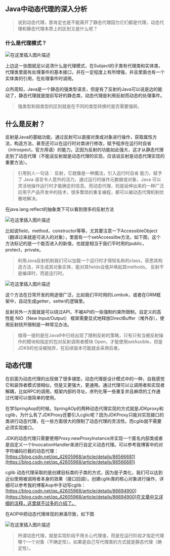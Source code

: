 ## Java中动态代理的深入分析

> 说到动态代理，那肯定也是不能离开了静态代理因为它们都是代理，动态代理和静态代理本质上的区别又是什么呢？

### 什么是代理模式？

![在这里插入图片描述](https://img-blog.csdnimg.cn/20190405084755929.png?x-oss-process=image/watermark,type_ZmFuZ3poZW5naGVpdGk,shadow_10,text_aHR0cHM6Ly9ibG9nLmNzZG4ubmV0L3FxXzQyNjA1OTY4,size_16,color_FFFFFF,t_70)

上边这一张图就足以说清什么是代理模式，在Subject的子类有代理类和实体类，代理类里面有处理事件的基本接口，并在一定程度上有所增强，并且里面也有一个实体类的引用，在处理事件时调用。

众所周知，Java是一个静态的强类型语言，但是有了反射的Java可以说是边的能动了，静态代理就是提前写好的静态类，动态代理是利用反射而动态的处理事件。

> 强类型和弱类型的区别就是在不同的类型转换时是否需要强转。

## 什么是反射？

反射是Java的基础功能，通过反射可以直接对类或对象进行操作，获取属性方法，构造方法，甚至还可以在运行时对类进行修改，赋予程序在运行时自省（introspect，官方用语）的能力。正因为反射的功能如此强大，这才从静态代理走到了动态代理（不能说反射就是动态代理的实现，应该说反射是动态代理实现的重要方法）。

> 引用别人一句话： 反射，它就像是一种魔法，引入运行时自省
能力，赋予了 Java 语言令人意外的活力，通过运行时操作元数据或对象，Java 可以灵活地操作运行时才能确定的信息。而动态代理，则是延伸出来的一种广泛应用于产品开发中的技术，很多繁琐的重复编程，都可以被动态代理机制优雅地解决。

在java.lang.reflect的抽象类下可以看到很多的反射方法

![在这里插入图片描述](https://img-blog.csdnimg.cn/20190405090910458.png?x-oss-process=image/watermark,type_ZmFuZ3poZW5naGVpdGk,shadow_10,text_aHR0cHM6Ly9ibG9nLmNzZG4ubmV0L3FxXzQyNjA1OTY4,size_16,color_FFFFFF,t_70)

比如说field，method，constructor等等，尤其要注意一下AccessibleObject（翻译过来就是可进入的对象），里面有一个setAccessilbe方法，如下图，这个方法标记的是一个能否进入的新值，也就是相当于我们平时用的public，protect，private。

> 利用Java反射机制我们可以加载一个运行时才得知名称的class，获悉其构造方法，并生成其对象实体，能对其fields设值并唤起其methods。
反射不是编译时，而是运行时。

![在这里插入图片描述](https://img-blog.csdnimg.cn/20190405091755982.png?x-oss-process=image/watermark,type_ZmFuZ3poZW5naGVpdGk,shadow_10,text_aHR0cHM6Ly9ibG9nLmNzZG4ubmV0L3FxXzQyNjA1OTY4,size_16,color_FFFFFF,t_70)

这个方法在日常开发的用途很广泛，比如我们平时用的Lombok，或者在ORM框架中，自动生成getter，setter的逻辑里。

反射另外一方面就是可以绕过API，不被API的一些强制约束所限制，自定义的高性能 NIO（New Input/Output） 框架需要显式地释放DirectBuffer（堆外存），使用反射绕开限制是一种常见办法。

> 值得一提的是在Java9中已经出现了限制反射的策略，只有只有当被反射操作的模块和指定的包对反射调用者模块 Open，才能使用setAssible，但是JDK8的也没被抛弃，在后续版本可能就会采用后者。


## 动态代理

在前面为动态代理的出现做了很多铺垫，动态代理是设计模式中的一种，自我感觉它和装饰者模式很相似，但是又更强大，更通用。通过代理可以让调用者和实现者解耦，比如RPC的调用，框架内部的寻址，序列化等一些重复并且麻烦的工作通过代理可以很简单的使用。

在学SpringAop的时候，SpringAOp的两种动态代理实现的方式就是JDKproxy和cglib，为什么有了JDKProxy还要引入cglic呢？因为JDKProxy只能对实现接口的类进行动态代理，在一些方面很大的限制了动态代理的灵活性。而cglib就不需要必须实现接口。

JDK的动态代理只需要使用Proxy.newProxyInstance并实现一个匿名内部类或者是自定义一个InvocationHandler来进行自定义动态代理。可以参考我博客中的对字符编码拦截的动态代理：[https://blog.csdn.net/qq_42605968/article/details/86566681](https://blog.csdn.net/qq_42605968/article/details/86566681)


cglib 动态代理采取的是创建目标类的子类的方式，因为是子类化，我们可以达到近似使用被调用者本身的效果（接口回调）。创建cglib类的核心对象进行操作，详细可以参考我的博客Aop中手动写cglib：[https://blog.csdn.net/qq_42605968/article/details/86694900](https://blog.csdn.net/qq_42605968/article/details/86694900)在文章中又详细的注释，这里就不过多的介绍了。

在AOP中把动态代理体现的淋漓尽致，如下图

![在这里插入图片描述](https://img-blog.csdnimg.cn/20190405105333778.png?x-oss-process=image/watermark,type_ZmFuZ3poZW5naGVpdGk,shadow_10,text_aHR0cHM6Ly9ibG9nLmNzZG4ubmV0L3FxXzQyNjA1OTY4,size_16,color_FFFFFF,t_70)

> 所谓动态代理，就是实现阶段不用关心代理谁，而是在运行阶段才指定代理哪个一个对象（不确定性）。如果是自己写代理类的方式就是静态代理（确定性）。